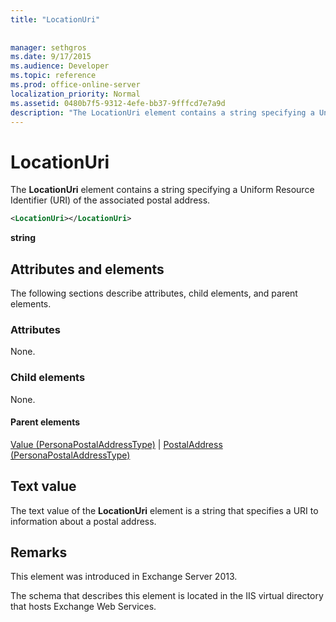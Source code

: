 ```yaml
---
title: "LocationUri"
 
 
manager: sethgros
ms.date: 9/17/2015
ms.audience: Developer
ms.topic: reference
ms.prod: office-online-server
localization_priority: Normal
ms.assetid: 0480b7f5-9312-4efe-bb37-9fffcd7e7a9d
description: "The LocationUri element contains a string specifying a Uniform Resource Identifier (URI) of the associated postal address."
---
```


# LocationUri

The **LocationUri** element contains a string specifying a Uniform Resource Identifier (URI) of the associated postal address. 
  
```XML
<LocationUri></LocationUri>
```

 **string**
## Attributes and elements

The following sections describe attributes, child elements, and parent elements.
  
### Attributes

None.
  
### Child elements

None.
  
#### Parent elements

[Value (PersonaPostalAddressType)](value-personapostaladdresstype.md) | [PostalAddress (PersonaPostalAddressType)](postaladdress-personapostaladdresstype.md)
  
## Text value

The text value of the **LocationUri** element is a string that specifies a URI to information about a postal address. 
  
## Remarks

This element was introduced in Exchange Server 2013.
  
The schema that describes this element is located in the IIS virtual directory that hosts Exchange Web Services.
  

